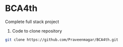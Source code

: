 # BCA4th
Complete full stack project

1. Code to clone repository
```bash
git clone https://github.com/Praveenmagar/BCA4th.git
```
